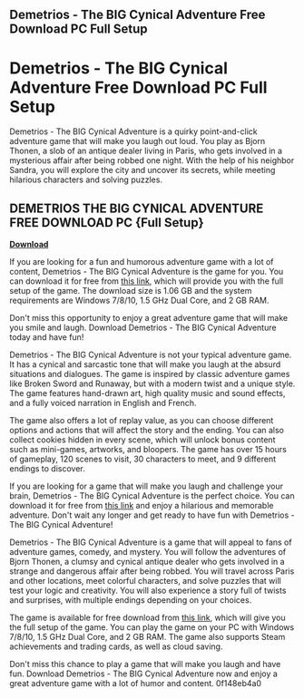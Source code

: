 ## Demetrios - The BIG Cynical Adventure Free Download PC Full Setup

  
# Demetrios - The BIG Cynical Adventure Free Download PC Full Setup
 
Demetrios - The BIG Cynical Adventure is a quirky point-and-click adventure game that will make you laugh out loud. You play as Bjorn Thonen, a slob of an antique dealer living in Paris, who gets involved in a mysterious affair after being robbed one night. With the help of his neighbor Sandra, you will explore the city and uncover its secrets, while meeting hilarious characters and solving puzzles.
 
## DEMETRIOS THE BIG CYNICAL ADVENTURE FREE DOWNLOAD PC {Full Setup}


[**Download**](https://www.google.com/url?q=https%3A%2F%2Furllio.com%2F2tKpKx&sa=D&sntz=1&usg=AOvVaw2oQR-V1GLWorY4vb3wrBXX)

 
If you are looking for a fun and humorous adventure game with a lot of content, Demetrios - The BIG Cynical Adventure is the game for you. You can download it for free from [this link](https://gogunlocked.com/demetrios-the-big-cynical-adventure-free-download/), which will provide you with the full setup of the game. The download size is 1.06 GB and the system requirements are Windows 7/8/10, 1.5 GHz Dual Core, and 2 GB RAM.
 
Don't miss this opportunity to enjoy a great adventure game that will make you smile and laugh. Download Demetrios - The BIG Cynical Adventure today and have fun!

Demetrios - The BIG Cynical Adventure is not your typical adventure game. It has a cynical and sarcastic tone that will make you laugh at the absurd situations and dialogues. The game is inspired by classic adventure games like Broken Sword and Runaway, but with a modern twist and a unique style. The game features hand-drawn art, high quality music and sound effects, and a fully voiced narration in English and French.
 
The game also offers a lot of replay value, as you can choose different options and actions that will affect the story and the ending. You can also collect cookies hidden in every scene, which will unlock bonus content such as mini-games, artworks, and bloopers. The game has over 15 hours of gameplay, 120 scenes to visit, 30 characters to meet, and 9 different endings to discover.
 
If you are looking for a game that will make you laugh and challenge your brain, Demetrios - The BIG Cynical Adventure is the perfect choice. You can download it for free from [this link](https://gogunlocked.com/demetrios-the-big-cynical-adventure-free-download/) and enjoy a hilarious and memorable adventure. Don't wait any longer and get ready to have fun with Demetrios - The BIG Cynical Adventure!

Demetrios - The BIG Cynical Adventure is a game that will appeal to fans of adventure games, comedy, and mystery. You will follow the adventures of Bjorn Thonen, a clumsy and cynical antique dealer who gets involved in a strange and dangerous affair after being robbed. You will travel across Paris and other locations, meet colorful characters, and solve puzzles that will test your logic and creativity. You will also experience a story full of twists and surprises, with multiple endings depending on your choices.
 
The game is available for free download from [this link](https://gogunlocked.com/demetrios-the-big-cynical-adventure-free-download/), which will give you the full setup of the game. You can play the game on your PC with Windows 7/8/10, 1.5 GHz Dual Core, and 2 GB RAM. The game also supports Steam achievements and trading cards, as well as cloud saving.
 
Don't miss this chance to play a game that will make you laugh and have fun. Download Demetrios - The BIG Cynical Adventure now and enjoy a great adventure game with a lot of humor and content.
 0f148eb4a0
